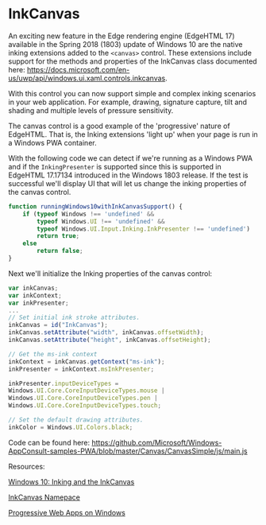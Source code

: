 # InkCanvas

An exciting new feature in the Edge rendering engine (EdgeHTML 17) available in the Spring 2018 (1803) update of Windows 10 are the native inking extensions added to the ``<canvas>`` control. These extensions include support for the methods and properties of the InkCanvas class documented here: https://docs.microsoft.com/en-us/uwp/api/windows.ui.xaml.controls.inkcanvas.

With this control you can now support simple and complex inking scenarios in your web application. For example, drawing, signature capture, tilt and shading and multiple levels of pressure sensitivity. 

The canvas control is a good example of the 'progressive' nature of EdgeHTML. That is, the Inking extensions 'light up' when your page is run in a Windows PWA container.

With the following code we can detect if we're running as a Windows PWA and if the `InkingPresenter` is supported since this is supported in EdgeHTML 17.17134 introduced in the Windows 1803 release. If the test is successful we'll display UI that will let us change the inking properties of the canvas control.

```javascript
function runningWindows10withInkCanvasSupport() {
    if (typeof Windows !== 'undefined' &&
        typeof Windows.UI !== 'undefined' &&
        typeof Windows.UI.Input.Inking.InkPresenter !== 'undefined')
        return true;
    else
        return false;
}
```
Next we'll initialize the Inking properties of the canvas control:

```javascript
var inkCanvas;
var inkContext;
var inkPresenter;
...
// Set initial ink stroke attributes.
inkCanvas = id("InkCanvas");
inkCanvas.setAttribute("width", inkCanvas.offsetWidth);
inkCanvas.setAttribute("height", inkCanvas.offsetHeight);

// Get the ms-ink context
inkContext = inkCanvas.getContext("ms-ink");
inkPresenter = inkContext.msInkPresenter;

inkPresenter.inputDeviceTypes =
Windows.UI.Core.CoreInputDeviceTypes.mouse |
Windows.UI.Core.CoreInputDeviceTypes.pen |
Windows.UI.Core.CoreInputDeviceTypes.touch;

// Set the default drawing attributes.
inkColor = Windows.UI.Colors.black;
```
Code can be found here: https://github.com/Microsoft/Windows-AppConsult-samples-PWA/blob/master/Canvas/CanvasSimple/js/main.js


Resources:

[Windows 10: Inking and the InkCanvas](https://mva.microsoft.com/en-us/training-courses/windows-10-inking-and-the-inkcanvas-14586?l=LRhlWJFsB_5205632527)

[InkCanvas Namepace](https://docs.microsoft.com/en-us/uwp/api/windows.ui.xaml.controls.inkcanvas.
)

[Progressive Web Apps on Windows](https://docs.microsoft.com/en-us/microsoft-edge/progressive-web-apps)

